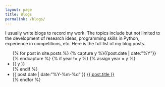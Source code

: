 ```yaml
---
layout: page
title: Blogs
permalink: /blogs/
---
```


I usually write blogs to record my work. The topics include but not limited to the development of research ideas, programming skills in Python, experience in competitions, etc. Here is the full list of my blog posts.

<ul class="listing">
{% for post in site.posts %}
	{% capture y %}{{post.date | date:"%Y"}}{% endcapture %}
		{% if year != y %}
			{% assign year = y %}
			<li class="listing-seperator">{{ y }}</li>
		{% endif %}
		<li class="listing-item">
		<time datetime="{{ post.date | date:"%Y-%m-%d" }}">{{ post.date | date:"%Y-%m-%d" }}</time>
		<a href="{{ post.url }}" title="{{ post.title }}">{{ post.title }}</a>
	</li>
{% endfor %}
</ul>
